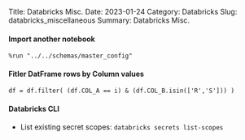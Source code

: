 Title: Databricks Misc.
Date: 2023-01-24
Category: Databricks
Slug: databricks_miscellaneous
Summary: Databricks Misc.


#### Import another notebook
```
%run "../../schemas/master_config"
```

#### Fitler DatFrame rows by Column values
```
df = df.filter( (df.COL_A == i) & (df.COL_B.isin(['R','S'])) )
```

#### Databricks CLI

* List existing secret scopes: `databricks secrets list-scopes`


